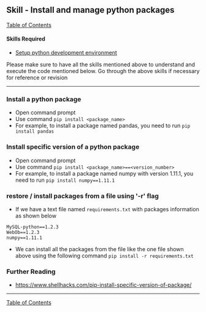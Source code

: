 ## Skill - Install and manage python packages
[Table of Contents](https://nagasudhir.blogspot.com/2020/04/taming-python-table-of-contents.html)

#### Skills Required
* [Setup python development environment](https://nagasudhir.blogspot.com/2020/04/setup-python-development-environment_14.html)

Please make sure to have all the skills mentioned above to understand and execute the code mentioned below. Go through the above skills if necessary for reference or revision
<hr/>

### Install a python package
* Open command prompt
* Use command `pip install <package_name>`
* For example, to install a package named pandas, you need to run 
`pip install pandas`

### Install specific version of a python package
* Open command prompt
* Use command `pip install <package_name>==<version_number>`
* For example, to install a package named numpy with version 1.11.1, you need to run 
`pip install numpy==1.11.1`

### restore / install packages from a file using '-r' flag
* If we have a text file named `requirements.txt` with packages information as shown below
```
MySQL-python==1.2.3
WebOb==1.2.3
numpy==1.11.1
```
* We can install all the packages from the file like the one file shown above using the following command
`pip install -r requirements.txt`

### Further Reading
* https://www.shellhacks.com/pip-install-specific-version-of-package/

<hr/>

[Table of Contents](https://nagasudhir.blogspot.com/2020/04/taming-python-table-of-contents.html)

<!--stackedit_data:
eyJwcm9wZXJ0aWVzIjoidGl0bGU6IEluc3RhbGwgYW5kIG1hbm
FnZSBwYWNrYWdlcyBpbiBweXRob25cbmF1dGhvcjogTmFnYXN1
ZGhpciBQdWxsYVxuZGF0ZTogJzIwMjAtMDUtMjUnXG50YWdzOi
AncHl0aG9uLCBsZWFybmluZywgdHV0b3JpYWwsIHRhbWluZ19w
eXRob25fc2tpbGwnXG5jYXRlZ29yaWVzOiB0YW1pbmdfcHl0aG
9uX3NraWxsXG4iLCJoaXN0b3J5IjpbLTEwMTU1ODUwMTYsMTQx
Mjc2MDA1NCwyMTAzOTAyNDEsNzMwOTk4MTE2XX0=
-->